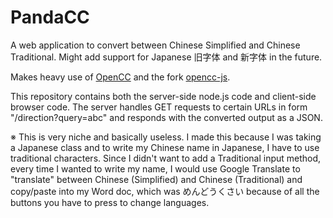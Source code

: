 # PandaCC

A web application to convert between Chinese Simplified and Chinese Traditional. Might add support for Japanese 旧字体 and 新字体 in the future.

Makes heavy use of [OpenCC](https://github.com/BYVoid/OpenCC) and the fork [opencc-js](https://github.com/nk2028/opencc-js).

This repository contains both the server-side node.js code and client-side browser code.
The server handles GET requests to certain URLs in form "/direction?query=abc" and responds with the converted output as a JSON.

※ This is very niche and basically useless. I made this because I was taking a Japanese class and to write my Chinese name in Japanese, I have to use traditional characters. Since I didn't want to add a Traditional input method, every time I wanted to write my name, I would use Google Translate to "translate" between Chinese (Simplified) and Chinese (Traditional) and copy/paste into my Word doc, which was めんどうくさい because of all the buttons you have to press to change languages.
